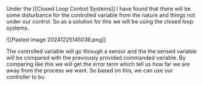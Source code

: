 Under the [[Closed Loop Control Systems]] I have found that there will be some disturbance for the controlled variable from the nature and things not under our control. So as a solution for this we will be using the closed loop systems.

![[Pasted image 20241225145036.png]]

The controlled variable will go through a sensor and the the sensed variable will be compared with the previously provided commanded variable. By comparing like this we will get the error term which tell us how far we are away from the process we want. 
So based on this, we can use our controller to bu